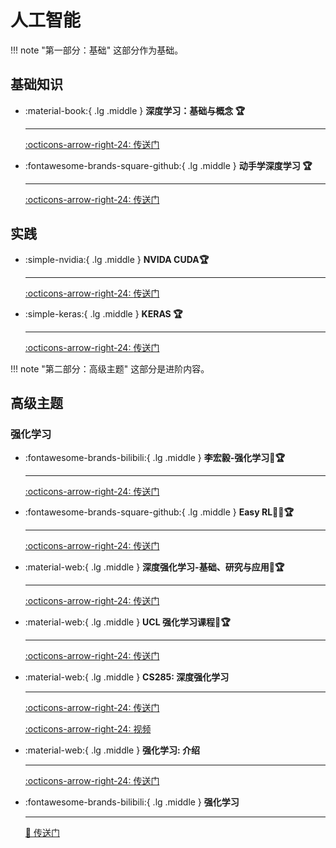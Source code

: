 # __人工智能__

!!! note "第一部分：基础"
    这部分作为基础。

## __基础知识__

<div class="grid cards" markdown>

-  :material-book:{ .lg .middle } __深度学习：基础与概念 🏆__

    ---

    [:octicons-arrow-right-24: <a href="https://www.bishopbook.com/" target="_blank"> 传送门 </a>](#)

-   :fontawesome-brands-square-github:{ .lg .middle } __动手学深度学习 🏆__

    --- 

    [:octicons-arrow-right-24: <a href="https://zh.d2l.ai/" target="_blank"> 传送门 </a>](#)

</div>

## __实践__

<div class="grid cards" markdown>

-   :simple-nvidia:{ .lg .middle } __NVIDA CUDA🏆__

    --- 

    [:octicons-arrow-right-24: <a href="https://docs.nvidia.com/cuda/cuda-installation-guide-microsoft-windows/" target="_blank"> 传送门 </a>](#) 

-   :simple-keras:{ .lg .middle } __KERAS 🏆__

    --- 

    [:octicons-arrow-right-24: <a href="https://keras.io/" target="_blank"> 传送门 </a>](#) 

</div>


!!! note "第二部分：高级主题"
    这部分是进阶内容。

## __高级主题__

### __强化学习__

<div class="grid cards" markdown>

-   :fontawesome-brands-bilibili:{ .lg .middle } __李宏毅-强化学习🎯🏆__ 

    ---

    [:octicons-arrow-right-24: <a href="https://www.bilibili.com/video/BV1XP4y1d7Bk/?spm_id_from=333.337.search-card.all.click&vd_source=5a427660f0337fedc22d4803661d493f" target="_blank"> 传送门 </a>](#)

-   :fontawesome-brands-square-github:{ .lg .middle } __Easy RL🎯✅🏆__ 

    ---

    [:octicons-arrow-right-24: <a href="https://datawhalechina.github.io/easy-rl/#/" target="_blank"> 传送门 </a>](#)

-   :material-web:{ .lg .middle } __深度强化学习-基础、研究与应用🎯🏆__ 

    ---

    [:octicons-arrow-right-24: <a href="https://deepreinforcementlearningbook.org/" target="_blank"> 传送门 </a>](#)

-   :material-web:{ .lg .middle } __UCL 强化学习课程🎯🏆__ 

    ---

    [:octicons-arrow-right-24: <a href="https://www.davidsilver.uk/teaching/" target="_blank"> 传送门 </a>](#)

-   :material-web:{ .lg .middle } __CS285: 深度强化学习__ 

    ---


    [:octicons-arrow-right-24: <a href="http://rail.eecs.berkeley.edu/deeprlcourse/" target="_blank"> 传送门 </a>](#)

    [:octicons-arrow-right-24: <a href="https://www.youtube.com/playlist?list=PL_iWQOsE6TfX7MaC6C3HcdOf1g337dlC9" target="_blank"> 视频 </a>](#)

-   :material-web:{ .lg .middle } __强化学习: 介绍__ 

    ---

    [:octicons-arrow-right-24: <a href="http://incompleteideas.net/book/RLbook2018.pdf" target="_blank"> 传送门 </a>](#)

-   :fontawesome-brands-bilibili:{ .lg .middle } __强化学习__ 

    ---

    [🔗 <a href="https://space.bilibili.com/59807853/channel/collectiondetail?sid=908186" target="_blank"> 传送门 </a>](#)

</div>











<!-- ### __联邦学习__

### __多智能体系统__

### __图神经网络__

### __在线学习__ -->